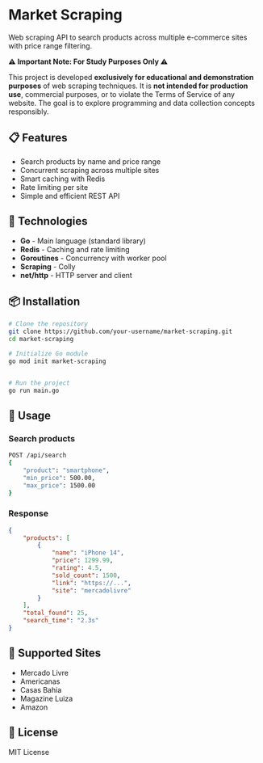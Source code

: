 # Market Scraping

Web scraping API to search products across multiple e-commerce sites with price range filtering.

**⚠️ Important Note: For Study Purposes Only ⚠️**

This project is developed **exclusively for educational and demonstration purposes** of web scraping techniques. It is **not intended for production use**, commercial purposes, or to violate the Terms of Service of any website. The goal is to explore programming and data collection concepts responsibly.

## 📋 Features

- Search products by name and price range
- Concurrent scraping across multiple sites
- Smart caching with Redis
- Rate limiting per site
- Simple and efficient REST API

## 🚀 Technologies

- **Go** - Main language (standard library)
- **Redis** - Caching and rate limiting
- **Goroutines** - Concurrency with worker pool
- **Scraping** - Colly
- **net/http** - HTTP server and client

## 📦 Installation

```bash
# Clone the repository
git clone https://github.com/your-username/market-scraping.git
cd market-scraping

# Initialize Go module
go mod init market-scraping


# Run the project
go run main.go
```

## 🔧 Usage

### Search products

```bash
POST /api/search
{
    "product": "smartphone",
    "min_price": 500.00,
    "max_price": 1500.00
}
```

### Response

```json
{
    "products": [
        {
            "name": "iPhone 14",
            "price": 1299.99,
            "rating": 4.5,
            "sold_count": 1500,
            "link": "https://...",
            "site": "mercadolivre"
        }
    ],
    "total_found": 25,
    "search_time": "2.3s"
}
```

## 🎯 Supported Sites

- Mercado Livre
- Americanas
- Casas Bahia
- Magazine Luiza
- Amazon 

## 📝 License

MIT License